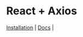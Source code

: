 # React + Axios
[Installation](https://www.npmjs.com/package/axios) | [Docs](https://axios-http.com/docs/intro) |